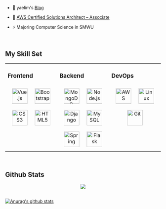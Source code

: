 <!-- ### **<div align="center">🍒 YAELIM's GITHUB 💗</div>**  

<div align="center">
<img src="http://file3.instiz.net/data/file3/2018/02/04/6/3/2/6320196cfbdae6648bee7f75c4db7c85.gif" align="center" style="width: 50%" />
</div>  
 -->
- 🍒 yaelim's [Blog](https://yaelimeee.tistory.com/)  
  

- 🌱 [AWS Certified Solutions Architect – Associate](https://www.credly.com/badges/61bddccf-0d55-4cc6-97f1-4f565ddc3c43/public_url)  
  

- ⚡ Majoring Computer Science in SMWU  
  

<br/>  


## My Skill Set  
<table><tr><td valign="top" width="33%">



### Frontend  
<div align="center">  
<img style="margin: 10px" src="https://profilinator.rishav.dev/skills-assets/vuejs-original-wordmark.svg" alt="Vue.js" height="50" />  
<img style="margin: 10px" src="https://profilinator.rishav.dev/skills-assets/bootstrap-plain.svg" alt="Bootstrap" height="50" />  
<img style="margin: 10px" src="https://profilinator.rishav.dev/skills-assets/css3-original-wordmark.svg" alt="CSS3" height="50" />  
<img style="margin: 10px" src="https://profilinator.rishav.dev/skills-assets/html5-original-wordmark.svg" alt="HTML5" height="50" />  
</div>

</td><td valign="top" width="33%">



### Backend  
<div align="center">  
<img style="margin: 10px" src="https://profilinator.rishav.dev/skills-assets/mongodb-original-wordmark.svg" alt="MongoDB" height="50" />  
<img style="margin: 10px" src="https://profilinator.rishav.dev/skills-assets/nodejs-original-wordmark.svg" alt="Node.js" height="50" />   
<img style="margin: 10px" src="https://profilinator.rishav.dev/skills-assets/django-original.svg" alt="Django" height="50" />  
<img style="margin: 10px" src="https://profilinator.rishav.dev/skills-assets/mysql-original-wordmark.svg" alt="MySQL" height="50" />  
<img style="margin: 10px" src="https://profilinator.rishav.dev/skills-assets/springio-icon.svg" alt="Spring" height="50" />  
<img style="margin: 10px" src="https://profilinator.rishav.dev/skills-assets/flask.png" alt="Flask" height="50" />  
</div>

</td><td valign="top" width="33%">



### DevOps  
<div align="center">  
<img style="margin: 10px" src="https://profilinator.rishav.dev/skills-assets/amazonwebservices-original-wordmark.svg" alt="AWS" height="50" />  
<img style="margin: 10px" src="https://profilinator.rishav.dev/skills-assets/linux-original.svg" alt="Linux" height="50" />  
<img style="margin: 10px" src="https://profilinator.rishav.dev/skills-assets/git-scm-icon.svg" alt="Git" height="50" />  
</div>

</td></tr></table>
<br />



## Github Stats  
<div align="center"><img src="https://github-readme-stats.vercel.app/api/top-langs/?username=Ohyaelim&hide_border=true&layout=compact" align="center" />
  </div>  
<br />

  [![Anurag's github stats](https://github-readme-stats.vercel.app/api?username=Ohyaelim)](https://github.com/anuraghazra/github-readme-stats)
